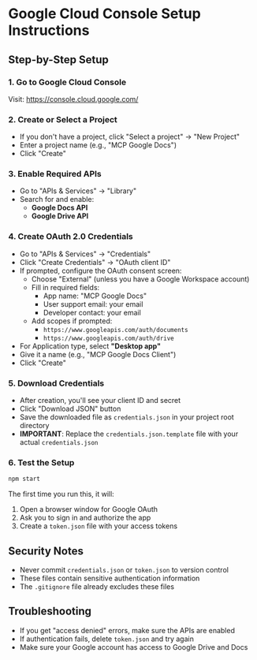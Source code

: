 # Google Cloud Console Setup Instructions

## Step-by-Step Setup

### 1. Go to Google Cloud Console
Visit: https://console.cloud.google.com/

### 2. Create or Select a Project
- If you don't have a project, click "Select a project" → "New Project"
- Enter a project name (e.g., "MCP Google Docs")
- Click "Create"

### 3. Enable Required APIs
- Go to "APIs & Services" → "Library"
- Search for and enable:
  - **Google Docs API**
  - **Google Drive API**

### 4. Create OAuth 2.0 Credentials
- Go to "APIs & Services" → "Credentials"
- Click "Create Credentials" → "OAuth client ID"
- If prompted, configure the OAuth consent screen:
  - Choose "External" (unless you have a Google Workspace account)
  - Fill in required fields:
    - App name: "MCP Google Docs"
    - User support email: your email
    - Developer contact: your email
  - Add scopes if prompted:
    - `https://www.googleapis.com/auth/documents`
    - `https://www.googleapis.com/auth/drive`
- For Application type, select **"Desktop app"**
- Give it a name (e.g., "MCP Google Docs Client")
- Click "Create"

### 5. Download Credentials
- After creation, you'll see your client ID and secret
- Click "Download JSON" button
- Save the downloaded file as `credentials.json` in your project root directory
- **IMPORTANT**: Replace the `credentials.json.template` file with your actual `credentials.json`

### 6. Test the Setup
```bash
npm start
```

The first time you run this, it will:
1. Open a browser window for Google OAuth
2. Ask you to sign in and authorize the app
3. Create a `token.json` file with your access tokens

## Security Notes
- Never commit `credentials.json` or `token.json` to version control
- These files contain sensitive authentication information
- The `.gitignore` file already excludes these files

## Troubleshooting
- If you get "access denied" errors, make sure the APIs are enabled
- If authentication fails, delete `token.json` and try again
- Make sure your Google account has access to Google Drive and Docs 